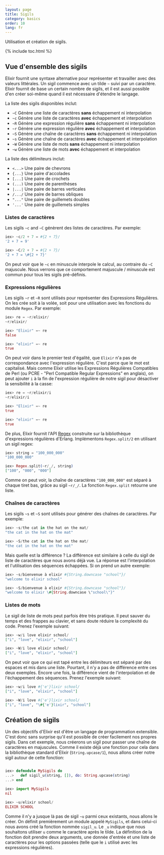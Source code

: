 ```yaml
---
layout: page
title: Sigils
category: basics
order: 10
lang: fr
---
```


Utilisation et création de sigils.

{% include toc.html %}

## <a name="vue-d-ensemble-des-sigils"></a>Vue d'ensemble des sigils

Elixir fournit une syntaxe alternative pour représenter et travailler avec des valeurs littérales. Un sigil commence avec un tilde `~` suivi par un caractère. Elixir fournit de base un certain nombre de sigils, et il est aussi possible d'en créer soi-même quand il est nécessaire d'étendre le langage.

La liste des sigils disponibles inclut:

  - `~C` Génère une liste de caractères **sans** échappement ni interpolation
  - `~c` Génère une liste de caractères **avec** échappement et interpolation
  - `~R` Génère une expression régulière **sans** échappement ni interpolation
  - `~r` Génère une expression régulière **avec** échappement et interpolation
  - `~S` Génère une chaîne de caractères **sans** échappement ni interpolation
  - `~s` Génère une chaîne de caractères **avec** échappement et interpolation
  - `~W` Génère une liste de mots **sans** échappement ni interpolation
  - `~w` Génère une liste de mots **avec** échappement et interpolation

La liste des délimiteurs inclut:

  - `<...>` Une paire de chevrons
  - `{...}` Une paire d'accolades
  - `[...]` Une paire de crochets
  - `(...)` Une paire de parenthèses
  - `|...|` Une paire de barres verticales
  - `/.../` Une paire de barres obliques
  - `"..."` Une paire de guillemets doubles
  - `'...'` Une paire de guillemets simples

### <a name="listes-de-caracteres"></a>Listes de caractères

Les sigils `~c` and `~C` génèrent des listes de caractères. Par exemple:

```elixir
iex> ~c/2 + 7 = #{2 + 7}/
'2 + 7 = 9'

iex> ~C/2 + 7 = #{2 + 7}/
'2 + 7 = \#{2 + 7}'
```

On peut voir que le `~c` en minuscule interpole le calcul, au contraire du `~C` majuscule. Nous verrons que ce comportement majuscule / minuscule est commun pour tous les sigils pré-définis.

### <a name="expressions-regulieres"></a>Expressions régulières

Les sigils `~r` et `~R` sont utilisés pour représenter des Expressions Régulières. On les crée soit à la volée, soit pour une utilisation avec les fonctions du module `Regex`. Par exemple:

```elixir
iex> re = ~r/elixir/
~r/elixir/

iex> "Elixir" =~ re
false

iex> "elixir" =~ re
true
```

On peut voir dans le premier test d'égalité, que `Elixir` n'a pas de correspondance avec l'expression régulière. C'est parce que le mot est capitalisé. Mais comme Elixir utilise les Expressions Régulières Compatibles de Perl (ou PCRE - "Perl Compatible Regular Expressions" en anglais), on peut ajouter `i` à la fin de l'expression régulière de notre sigil pour désactiver la sensibilité à la casse:

```elixir
iex> re = ~r/elixir/i
~r/elixir/i

iex> "Elixir" =~ re
true

iex> "elixir" =~ re
true
```

De plus, Elixir fournit l'API [Regex](http://elixir-lang.org/docs/stable/elixir/Regex.html) construite sur la bibliothèque d'expressions régulières d'Erlang. Implémentons `Regex.split/2` en utilisant un sigil regex:

```elixir
iex> string = "100_000_000"
"100_000_000"

iex> Regex.split(~r/_/, string)
["100", "000", "000"]
```

Comme on peut voir, la chaîne de caractères `"100_000_000"` est séparé à chaque tiret bas, grâce au sigil `~r/_/`. La fonction `Regex.split` retourne une liste.

### <a name="chaines-de-caracteres"></a>Chaînes de caractères

Les sigils `~s` et `~S` sont utilisés pour générer des chaînes de caractères. Par exemple:

```elixir
iex> ~s/the cat in the hat on the mat/
"the cat in the hat on the mat"

iex> ~S/the cat in the hat on the mat/
"the cat in the hat on the mat"
```

Mais quelle est la différence ? La différence est similaire à celle du sigil de liste de caractères que nous avons déjà vue. La réponse est l'interpolation et l'utilisation des séquences échappées. Si on prend un autre exemple:

```elixir
iex> ~s/bienvenue à elixir #{String.downcase "school"}/
"welcome to elixir school"

iex> ~S/bienvenue à elixir #{String.downcase "school"}/
"welcome to elixir \#{String.downcase \"school\"}"
```

### Listes de mots

Le sigil de liste de mots peut parfois être très pratique. Il peut sauver du temps et des frappes au clavier, et sans doute réduire la complexité du code. Prenez l'exemple suivant:

```elixir
iex> ~w/i love elixir school/
["i", "love", "elixir", "school"]

iex> ~W/i love elixir school/
["i", "love", "elixir", "school"]
```

On peut voir que ce qui est tapé entre les délimiteurs est séparé par des espaces et mis dans une liste. Pourtant, il n'y a pas de différence entre ces deux exemples. Encore une fois, la différence vient de l'interpolation et de l'échappement des séquences. Prenez l'exemple suivant:

```elixir
iex> ~w/i love #{'e'}lixir school/
["i", "love", "elixir", "school"]

iex> ~W/i love #{'e'}lixir school/
["i", "love", "\#{'e'}lixir", "school"]
```

## <a name="creation-de-sigils"></a>Création de sigils

Un des objectifs d'Elixir est d'être un langage de programmation extensible. C'est donc sans surprise qu'il est possible de créer facilement nos propres sigils. Dans cet exemple, nous créerons un sigil pour passer une chaîne de caractères en majuscules. Comme il existe déjà une fonction pour cela dans la bibliothèque standard d'Elixir (`String.upcase/1`), nous allons créer notre sigil autour de cette fonction:

```elixir

iex> defmodule MySigils do
...>   def sigil_u(string, []), do: String.upcase(string)
...> end

iex> import MySigils
nil

iex> ~u/elixir school/
ELIXIR SCHOOL
```

Comme il n'y a jusque là pas de sigil `~u` parmi ceux existants, nous allons le créer. On définit premièrement un module appelé `MySigils`, et dans celui-ci nous avons créé la fonction nommée `sigil_u`. Le `_u` indique que nous souhaitons utiliser `u` comme le caractère après le tilde. La définition de la fonction doit prendre deux arguments, une donnée d'entrée et une liste de caractères pour les options passées (telle que le `i` utilisé avec les expressions régulières).

